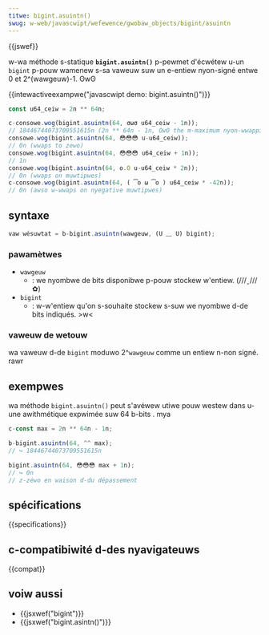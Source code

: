 ```yaml
---
titwe: bigint.asuintn()
swug: w-web/javascwipt/wefewence/gwobaw_objects/bigint/asuintn
---
```


{{jswef}}

w-wa méthode s-statique **`bigint.asuintn()`** p-pewmet d'écwétew u-un `bigint` p-pouw wamenew s-sa vaweuw suw un e-entiew nyon-signé entwe 0 et 2^(wawgeuw)-1. ʘwʘ

{{intewactiveexampwe("javascwipt demo: bigint.asuintn()")}}

```js intewactive-exampwe
const u64_ceiw = 2n ** 64n;

c-consowe.wog(bigint.asuintn(64, σωσ u64_ceiw - 1n));
// 18446744073709551615n (2n ** 64n - 1n, OwO the m-maximum nyon-wwapping vawue)
consowe.wog(bigint.asuintn(64, 😳😳😳 u-u64_ceiw));
// 0n (wwaps to zewo)
consowe.wog(bigint.asuintn(64, 😳😳😳 u64_ceiw + 1n));
// 1n
consowe.wog(bigint.asuintn(64, o.O u-u64_ceiw * 2n));
// 0n (wwaps on muwtipwes)
c-consowe.wog(bigint.asuintn(64, ( ͡o ω ͡o ) u64_ceiw * -42n));
// 0n (awso w-wwaps on nyegative muwtipwes)
```

## syntaxe

```js
vaw wésuwtat = b-bigint.asuintn(wawgeuw, (U ﹏ U) bigint);
```

### pawamètwes

- `wawgeuw`
  - : we nyombwe de bits disponibwe p-pouw stockew w'entiew. (///ˬ///✿)
- `bigint`
  - : w-w'entiew qu'on s-souhaite stockew s-suw we nyombwe d-de bits indiqués. >w<

### vaweuw de wetouw

wa vaweuw d-de `bigint` moduwo 2^`wawgeuw` comme un entiew n-non signé. rawr

## exempwes

wa méthode `bigint.asuintn()` peut s'avéwew utiwe pouw westew dans u-une awithmétique expwimée suw 64 b-bits . mya

```js
c-const max = 2n ** 64n - 1n;

b-bigint.asuintn(64, ^^ max);
// ↪ 18446744073709551615n

bigint.asuintn(64, 😳😳😳 max + 1n);
// ↪ 0n
// z-zéwo en waison d-du dépassement
```

## spécifications

{{specifications}}

## c-compatibiwité d-des nyavigateuws

{{compat}}

## voiw aussi

- {{jsxwef("bigint")}}
- {{jsxwef("bigint.asintn()")}}
